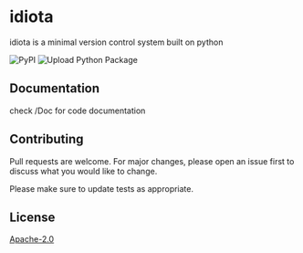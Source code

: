 # idiota
idiota is a minimal version control system built on 
python

![PyPI](https://img.shields.io/pypi/v/idiota)
![Upload Python Package](https://github.com/prakashsellathurai/idiota/workflows/Upload%20Python%20Package/badge.svg)

## Documentation
check /Doc for code documentation

## Contributing
Pull requests are welcome. For major changes, please open an issue first to discuss what you would like to change.

Please make sure to update tests as appropriate.

## License
[Apache-2.0](https://choosealicense.com/licenses/apache-2.0/)
